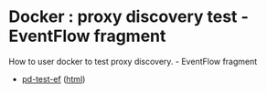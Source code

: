 # Docker : proxy discovery test - EventFlow fragment

How to user docker to test proxy discovery. - EventFlow fragment

* [pd-test-ef](src/site/markdown/index.md) ([html](https://plord12.github.io/samples/10.4.0-SNAPSHOT/docker/pd-test/pd-test-ef/))
